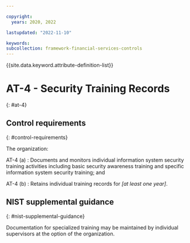 ```yaml
---

copyright:
  years: 2020, 2022

lastupdated: "2022-11-10"

keywords: 
subcollection: framework-financial-services-controls
---
```


{{site.data.keyword.attribute-definition-list}}

               
# AT-4 - Security Training Records
{: #at-4}

## Control requirements
{: #control-requirements}

The organization:

AT-4 (a)
    : Documents and monitors individual information system security training activities including basic security awareness training and specific information system security training; and

AT-4 (b)
    : Retains individual training records for _[at least one year]_.

## NIST supplemental guidance
{: #nist-supplemental-guidance}

Documentation for specialized training may be maintained by individual supervisors at the option of the organization.





